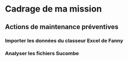 # Cadrage de ma mission
## Actions de maintenance préventives
### Importer les données du classeur Excel de Fanny

### Analyser les fichiers Sucombe








